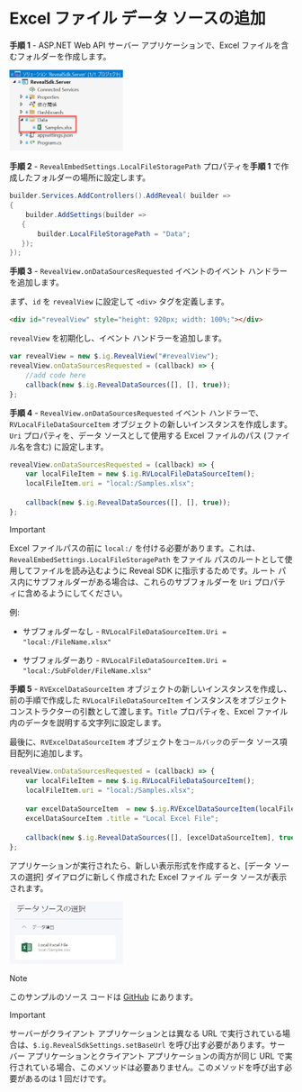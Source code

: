 # Excel ファイル データ ソースの追加

**手順 1** - ASP.NET Web API サーバー アプリケーションで、Excel ファイルを含むフォルダーを作成します。

<img src="images/excel-file-folder.jpg" alt="" width="40%"/>

**手順 2** - `RevealEmbedSettings.LocalFileStoragePath` プロパティを**手順 1** で作成したフォルダーの場所に設定します。

```cs
builder.Services.AddControllers().AddReveal( builder =>
{
    builder.AddSettings(builder =>
   {
       builder.LocalFileStoragePath = "Data";
   });
});
```

**手順 3** - `RevealView.onDataSourcesRequested` イベントのイベント ハンドラーを追加します。

まず、`id` を `revealView` に設定して `<div>` タグを定義します。

```html
<div id="revealView" style="height: 920px; width: 100%;"></div>
```

`revealView` を初期化し、イベント ハンドラーを追加します。

```javascript
var revealView = new $.ig.RevealView("#revealView");
revealView.onDataSourcesRequested = (callback) => {
    //add code here
    callback(new $.ig.RevealDataSources([], [], true));
};
```

**手順 4** - `RevealView.onDataSourcesRequested` イベント ハンドラーで、`RVLocalFileDataSourceItem` オブジェクトの新しいインスタンスを作成します。`Uri` プロパティを、データ ソースとして使用する Excel ファイルのパス (ファイル名を含む) に設定します。

```javascript
revealView.onDataSourcesRequested = (callback) => {
    var localFileItem = new $.ig.RVLocalFileDataSourceItem();
    localFileItem.uri = "local:/Samples.xlsx";

    callback(new $.ig.RevealDataSources([], [], true));
};
```

> [!IMPORTANT]
> Excel ファイルパスの前に `local:/` を付ける必要があります。これは、`RevealEmbedSettings.LocalFileStoragePath` をファイル パスのルートとして使用してファイルを読み込むように Reveal SDK に指示するためです。ルート パス内にサブフォルダーがある場合は、これらのサブフォルダーを `Uri` プロパティに含めるようにしてください。
>
> 例:
>
> * サブフォルダーなし - `RVLocalFileDataSourceItem.Uri = "local:/FileName.xlsx"`
>
> * サブフォルダーあり - `RVLocalFileDataSourceItem.Uri = "local:/SubFolder/FileName.xlsx"`

**手順 5** - `RVExcelDataSourceItem` オブジェクトの新しいインスタンスを作成し、前の手順で作成した `RVLocalFileDataSourceItem` インスタンスをオブジェクト コンストラクターの引数として渡します。`Title` プロパティを、Excel ファイル内のデータを説明する文字列に設定します。

最後に、`RVExcelDataSourceItem` オブジェクトを`コールバック`のデータ ソース項目配列に追加します。

```javascript
revealView.onDataSourcesRequested = (callback) => {
    var localFileItem = new $.ig.RVLocalFileDataSourceItem();
    localFileItem.uri = "local:/Samples.xlsx";

    var excelDataSourceItem  = new $.ig.RVExcelDataSourceItem(localFileItem);
    excelDataSourceItem .title = "Local Excel File";

    callback(new $.ig.RevealDataSources([], [excelDataSourceItem], true));
};
```

アプリケーションが実行されたら、新しい表示形式を作成すると、[データ ソースの選択] ダイアログに新しく作成された Excel ファイル データ ソースが表示されます。

<img src="images/excel-file-data-source.jpg" alt="" width="40%"/>

> [!NOTE]
> このサンプルのソース コードは [GitHub](https://github.com/RevealBi/sdk-samples-javascript/tree/main/AddingDataSources/ExcelFile) にあります。

> [!IMPORTANT]
> サーバーがクライアント アプリケーションとは異なる URL で実行されている場合は、`$.ig.RevealSdkSettings.setBaseUrl` を呼び出す必要があります。サーバー アプリケーションとクライアント アプリケーションの両方が同じ URL で実行されている場合、このメソッドは必要ありません。このメソッドを呼び出す必要があるのは 1 回だけです。
